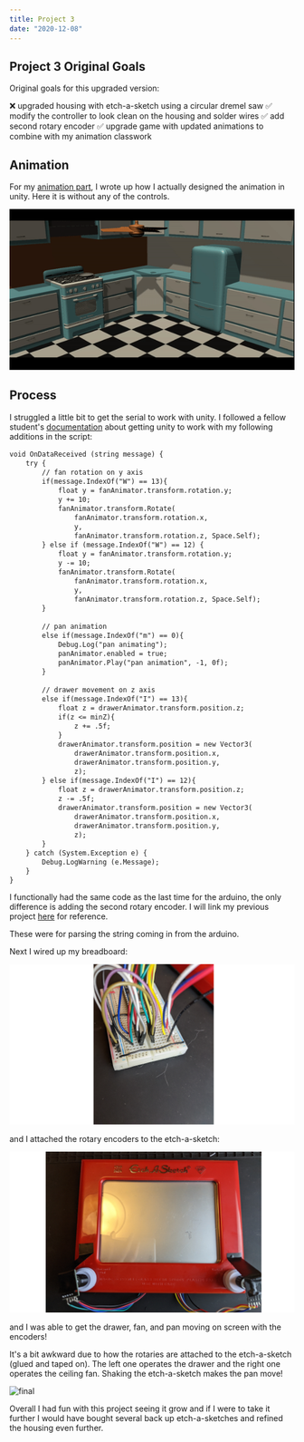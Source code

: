 ```yaml
---
title: Project 3
date: "2020-12-08"
---
```


## Project 3 Original Goals

Original goals for this upgraded version:

❌ upgraded housing with etch-a-sketch using a circular dremel saw
✅ modify the controller to look clean on the housing and solder wires
✅ add second rotary encoder
✅ upgrade game with updated animations to combine with my animation classwork

## Animation

For my [animation part](http://samheckle.com/blog/animation/unity-animation/), I wrote up how I actually designed the animation in unity. Here it is without any of the controls.

![kitchen animation](./kitchen-video.gif)

## Process

I struggled a little bit to get the serial to work with unity. I followed a fellow student's [documentation](https://www.notion.so/For-2nd-Project-cd993e5cab6b4975aecb10d782c22267) about getting unity to work with my following additions in the script:

    void OnDataReceived (string message) {
        try {
            // fan rotation on y axis
            if(message.IndexOf("W") == 13){
                float y = fanAnimator.transform.rotation.y;
                y += 10;
                fanAnimator.transform.Rotate(
                    fanAnimator.transform.rotation.x, 
                    y, 
                    fanAnimator.transform.rotation.z, Space.Self);
            } else if (message.IndexOf("W") == 12) {
                float y = fanAnimator.transform.rotation.y;
                y -= 10;
                fanAnimator.transform.Rotate(
                    fanAnimator.transform.rotation.x, 
                    y, 
                    fanAnimator.transform.rotation.z, Space.Self);
            } 
            
            // pan animation
            else if(message.IndexOf("m") == 0){
                Debug.Log("pan animating");
                panAnimator.enabled = true;
                panAnimator.Play("pan animation", -1, 0f);
            } 
            
            // drawer movement on z axis
            else if(message.IndexOf("I") == 13){
                float z = drawerAnimator.transform.position.z;
                if(z <= minZ){
                    z += .5f;
                }
                drawerAnimator.transform.position = new Vector3(
                    drawerAnimator.transform.position.x, 
                    drawerAnimator.transform.position.y, 
                    z);
            } else if(message.IndexOf("I") == 12){
                float z = drawerAnimator.transform.position.z;
                z -= .5f;
                drawerAnimator.transform.position = new Vector3(
                    drawerAnimator.transform.position.x, 
                    drawerAnimator.transform.position.y, 
                    z);
            }
        } catch (System.Exception e) {
            Debug.LogWarning (e.Message);
        }
    }

I functionally had the same code as the last time for the arduino, the only difference is adding the second rotary encoder. 
I will link my previous project [here](http://samheckle.com/blog/physical-computing/project-2/) for reference.

These were for parsing the string coming in from the arduino. 

Next I wired up my breadboard:

![breadboard](./breadboard.png)

and I attached the rotary encoders to the etch-a-sketch:

![housing](./housing.png)

and I was able to get the drawer, fan, and pan moving on screen with the encoders!

It's a bit awkward due to how the rotaries are attached to the etch-a-sketch (glued and taped on). The left one operates the drawer and the right one operates the ceiling fan. Shaking the etch-a-sketch makes the pan move!

![final](./final.gif)

Overall I had fun with this project seeing it grow and if I were to take it further I would have bought several back up etch-a-sketches and refined the housing even further.